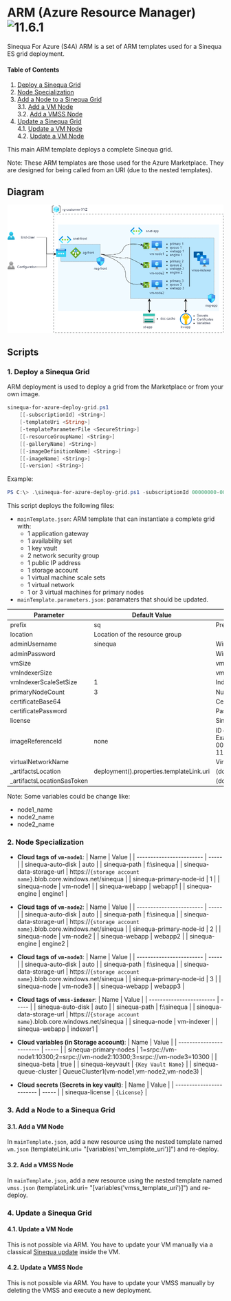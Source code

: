 # ARM (Azure Resource Manager) <img alt="11.6.1" src="https://img.shields.io/static/v1?label=Sinequa&message=11.6.1&color=9cf">

Sinequa For Azure (S4A) ARM is a set of ARM templates used for a Sinequa ES grid deployment.

#### Table of Contents
1. [Deploy a Sinequa Grid](#deploy)<br>
2. [Node Specialization](#specify)<br>
3. [Add a Node to a Sinequa Grid](#add)<br>
   3.1. [Add a VM Node](#add_vm)<br>
   3.2. [Add a VMSS Node](#add_vmss)<br>
4. [Update a Sinequa Grid](#update)<br> 
   4.1. [Update a VM Node](#update_vm)<br>
   4.2. [Update a VM Node](#update_vmss)<br>
   
This main ARM template deploys a complete Sinequa grid.

Note: These ARM templates are those used for the Azure Marketplace. They are designed for being called from an URI (due to the nested templates).


## Diagram

![Sinequa For Azure Deployment](../images/S4A_Default_ARM.png)

## Scripts

### 1. Deploy a Sinequa Grid <a name="deploy">

ARM deployment is used to deploy a grid from the Marketplace or from your own image.

```powershell
sinequa-for-azure-deploy-grid.ps1
    [[-subscriptionId] <String>]    
    [-templateUri <String>]    
    [-templateParameterFile <SecureString>]    
    [[-resourceGroupName] <String>]    
    [[-galleryName] <String>]    
    [[-imageDefinitionName] <String>]    
    [[-imageName] <String>]    
    [[-version] <String>]
```

Example:
```powershell
PS C:\> .\sinequa-for-azure-deploy-grid.ps1 -subscriptionId 00000000-0000-0000-0000-000000000000 -resourceGroupName sq-grid -templateUri https://sinequabuilds.blob.core.windows.net/arm/mainTemplate.json
```
This script deploys the following files:
* `mainTemplate.json`: ARM template that can instantiate a complete grid with:
  * 1 application gateway
  * 1 availability set
  * 1 key vault
  * 2 network security group
  * 1 public IP address
  * 1 storage account
  * 1 virtual machine scale sets
  * 1 virtual network
  * 1 or 3 virtual machines for primary nodes
* `mainTemplate.parameters.json`: paramaters that should be updated.

| Parameter              | Default Value                  | Description       |
| ---------------------- | ------------------------------ | ----------------- |
| prefix                 | sq                             | Prefix of object names. |
| location               | Location of the resource group |
| adminUsername 	     | sinequa                        | Windows user. |
| adminPassword 	     |                                | Windows user password. |
| vmSize 		     |                                | vmSize of primary nodes. |
| vmIndexerSize 	     |                                | vmSize of the indexer scale set. Default |
| vmIndexerScaleSetSize	     | 1                              | Indexer scale set size (instances). |
| primaryNodeCount 	     | 3                              | Number of primary nodes (1 or 3). |
| certificateBase64          |                                | Certificate file (.pfx) in base64 format for HTTPS. |
| certificatePassword        |                                | Password of the certificate. |
| license                    |                                | Sinequa license. |
| imageReferenceId           | none                           | ID of the custom image to use. If empty, the marketplace will be used.<br> Example: "/subscriptions/00000000-0000-0000-0000-000000000000/resourceGroups/Sinequa/providers/Microsoft.Compute/galleries/SinequaForAzure/images/sinequa-11-nightly" |
| virtualNetworkName         |                                | Virtual network object. |
| _artifactsLocation     | deployment().properties.templateLink.uri | (do not change it) used for nested templates |
| _artifactsLocationSasToken |                            | (do not change it) used for nested templates |

Note: Some variables could be change like:
* node1_name
* node2_name
* node2_name

### 2. Node Specialization <a name="specify">

* **Cloud tags of `vm-node1`**:
    | Name                     | Value |
    | ------------------------ | ----- |
    | sinequa-auto-disk	       | auto |
	| sinequa-path		       | f:\sinequa |
	| sinequa-data-storage-url | https://`{storage account name}`.blob.core.windows.net/sinequa |
	| sinequa-primary-node-id  | 1 |
	| sinequa-node	           | vm-node1 |
	| sinequa-webapp 		   | webapp1 | 
	| sinequa-engine		   | engine1 |

* **Cloud tags of `vm-node2`**:
    | Name                     | Value |
    | ------------------------ | ----- |
    | sinequa-auto-disk	       | auto |
	| sinequa-path		       | f:\sinequa |
	| sinequa-data-storage-url | https://`{storage account name}`.blob.core.windows.net/sinequa |
	| sinequa-primary-node-id  | 2 |
	| sinequa-node	           | vm-node2 |
	| sinequa-webapp 		   | webapp2 |
	| sinequa-engine		   | engine2 |

* **Cloud tags of `vm-node3`**:
    | Name                     | Value |
    | ------------------------ | ----- |
    | sinequa-auto-disk	       | auto |
	| sinequa-path		       | f:\sinequa |
	| sinequa-data-storage-url | https://`{storage account name}`.blob.core.windows.net/sinequa |
	| sinequa-primary-node-id  | 3 |
	| sinequa-node	           | vm-node3 |
	| sinequa-webapp 		   | webapp3 |

* **Cloud tags of `vmss-indexer`**:
    | Name                     | Value |
    | ------------------------ | ----- |
    | sinequa-auto-disk	       | auto |
	| sinequa-path		       | f:\sinequa |
	| sinequa-data-storage-url | https://`{storage account name}`.blob.core.windows.net/sinequa |
	| sinequa-node	           | vm-indexer |
	| sinequa-webapp 		   | indexer1 |

* **Cloud variables (in Storage account)**:
    | Name                     | Value |
    | ------------------------ | ----- |
	| sinequa-primary-nodes    | 1=srpc://vm-node1:10300;2=srpc://vm-node2:10300;3=srpc://vm-node3=10300 |
    | sinequa-beta             | true |
	| sinequa-keyvault 	       | `{Key Vault Name}` |
	| sinequa-queue-cluster    | QueueCluster1(vm-node1,vm-node2,vm-node3) |
	
* **Cloud secrets (Secrets in key vault)**:
    | Name                     | Value |
    | ------------------------ | ----- |
	| sinequa-license		   | `{License}` |


### 3. Add a Node to a Sinequa Grid <a name="add">	
#### 3.1. Add a VM Node <a name="add_vm"> 
In `mainTemplate.json`, add a new resource using the nested template named `vm.json` (templateLink.uri= "[variables('vm_template_uri')]") and re-deploy.

#### 3.2. Add a VMSS Node <a name="add_vmss"> 
In `mainTemplate.json`, add a new resource using the nested template named `vmss.json` (templateLink.uri= "[variables('vmss_template_uri')]") and re-deploy.

### 4. Update a Sinequa Grid <a name="update"> 
#### 4.1. Update a VM Node <a name="update_vm">   
This is not possible via ARM. You have to update your VM manually via a classical [Sinequa update](https://doc.sinequa.com/en.sinequa-es.v11/Content/en.sinequa-es.managingSolution.update.html) inside the VM.

#### 4.2. Update a VMSS Node <a name="update_vmss">    
This is not possible via ARM. You have to update your VMSS manually by deleting the VMSS and execute a new deployment.


